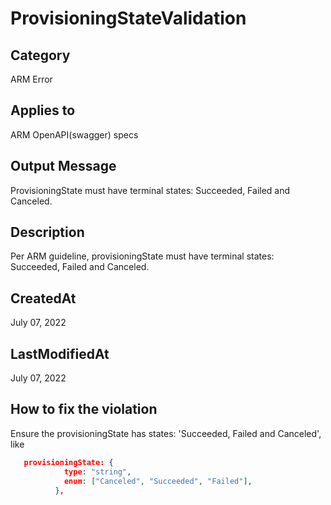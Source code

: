 # ProvisioningStateValidation

## Category

ARM Error

## Applies to

ARM OpenAPI(swagger) specs

## Output Message

ProvisioningState must have terminal states: Succeeded, Failed and Canceled.

## Description

Per ARM guideline, provisioningState must have terminal states: Succeeded, Failed and Canceled.

## CreatedAt

July 07, 2022

## LastModifiedAt

July 07, 2022

## How to fix the violation

Ensure the provisioningState has states: 'Succeeded, Failed and Canceled', like

```json
   provisioningState: {
            type: "string",
            enum: ["Canceled", "Succeeded", "Failed"],
          },
```
